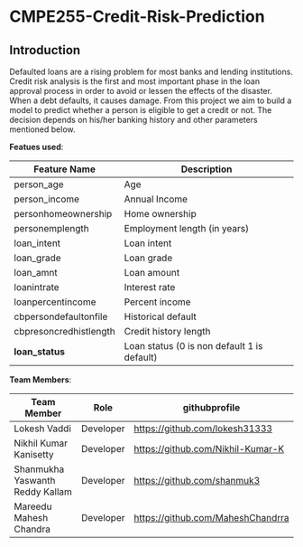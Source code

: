 # CMPE255-Credit-Risk-Prediction

## Introduction
Defaulted loans are a rising problem for most banks and lending institutions. Credit risk analysis is the first and most important phase in the loan approval process in order to avoid or lessen the effects of the disaster. When a debt defaults, it causes damage. 
From this project we aim to build a model to predict whether a person is eligible to get a credit or not.
The decision depends on his/her banking history and other parameters mentioned below.

**Featues used**:

| Feature Name           | Description                                 |
|------------------------|---------------------------------------------|
| person_age             | Age                                         |
| person_income          | Annual Income                               |
| personhomeownership    | Home ownership                              |
| personemplength        | Employment length (in years)                |
| loan_intent            | Loan intent                                 |
| loan_grade             | Loan grade                                  |
| loan_amnt              | Loan amount                                 |
| loanintrate            | Interest rate                               |
| loanpercentincome      | Percent income                              |
| cbpersondefaultonfile  | Historical default                          |
| cbpresoncredhistlength | Credit history length                       |
| **loan_status**        | Loan status (0 is non default 1 is default) |

**Team Members**:

| Team Member                     | Role      | githubprofile                     |
|---------------------------------|-----------|-----------------------------------|
| Lokesh Vaddi                    | Developer | https://github.com/lokesh31333    |
| Nikhil Kumar Kanisetty          | Developer | https://github.com/Nikhil-Kumar-K |
| Shanmukha Yaswanth Reddy Kallam | Developer | https://github.com/shanmuk3       |
| Mareedu Mahesh Chandra          | Developer | https://github.com/MaheshChandrra |


